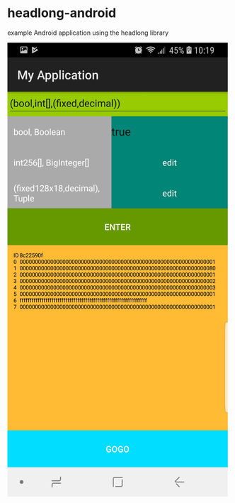 # headlong-android
example Android application using the headlong library

![Screenshot](https://github.com/esaulpaugh/headlong-android/blob/master/demo_screenshot.jpg)

